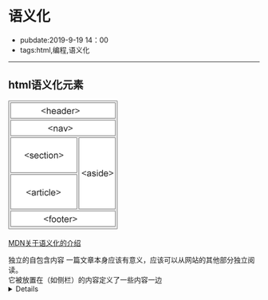 # 语义化

- pubdate:2019-9-19 14：00
- tags:html,编程,语义化

---------

## html语义化元素

![图片介绍](./img-sem-elements.gif)

[MDN关于语义化的介绍](https://developer.mozilla.org/zh-CN/docs/Web/HTML/Element/details)

<article>       独立的自包含内容 一篇文章本身应该有意义，应该可以从网站的其他部分独立阅读。
<aside>         它被放置在（如侧栏）的内容定义了一些内容一边
<details>       可创建一个挂件，仅在被切换成展开状态时，它才会显示内含的信息。
<figcaption>
<figure>        为图像添加可视化解释
<footer>        一个文件或部分页脚
<header>        一个文件或部分标题
<main>
<mark>
<nav>           定义了一组导航链接
<section>       一个部分是内容的主题分组，通常带有标题。
<summary>
<time>          表示事件